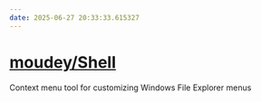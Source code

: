 ```yaml
---
date: 2025-06-27 20:33:33.615327
---
```


# [moudey/Shell](https://github.com/moudey/Shell)

Context menu tool for customizing Windows File Explorer menus